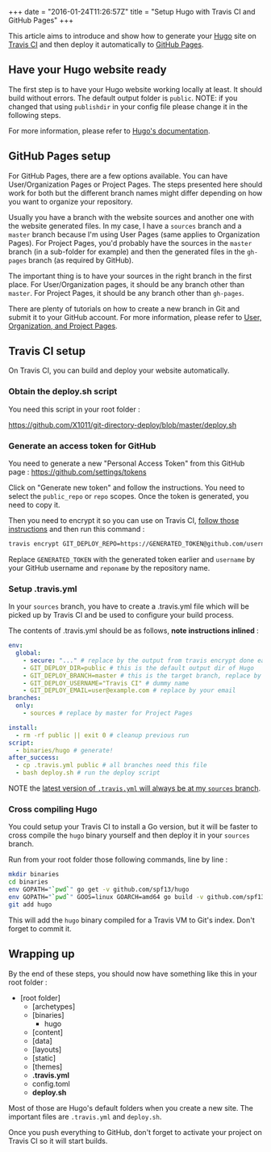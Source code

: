 +++
date = "2016-01-24T11:26:57Z"
title = "Setup Hugo with Travis CI and GitHub Pages"
+++

This article aims to introduce and show how to generate your [Hugo](http://gohugo.io) site on [Travis CI](http://travis-ci.org) and then deploy it automatically to [GitHub Pages](https://pages.github.com).

## Have your Hugo website ready

The first step is to have your Hugo website working locally at least. It should build without errors. The default output folder is `public`. NOTE: if you changed that using `publishdir` in your config file please change it in the following steps.

For more information, please refer to [Hugo's documentation](https://gohugo.io/overview/quickstart/).

## GitHub Pages setup

For GitHub Pages, there are a few options available. You can have User/Organization Pages or Project Pages. The steps presented here should work for both but the different branch names might differ depending on how you want to organize your repository.

Usually you have a branch with the website sources and another one with the website generated files. In my case, I have a `sources` branch and a `master` branch because I'm using User Pages (same applies to Organization Pages). For Project Pages, you'd probably have the sources in the `master` branch (in a sub-folder for example) and then the generated files in the `gh-pages` branch (as required by GitHub).

The important thing is to have your sources in the right branch in the first place. For User/Organization pages, it should be any branch other than `master`. For Project Pages, it should be any branch other than `gh-pages`.

There are plenty of tutorials on how to create a new branch in Git and submit it to your GitHub account. For more information, please refer to [User, Organization, and Project Pages](https://help.github.com/articles/user-organization-and-project-pages/).

## Travis CI setup

On Travis CI, you can build and deploy your website automatically.

### Obtain the deploy.sh script

You need this script in your root folder :

https://github.com/X1011/git-directory-deploy/blob/master/deploy.sh

### Generate an access token for GitHub

You need to generate a new "Personal Access Token" from this GitHub page : https://github.com/settings/tokens

Click on "Generate new token" and follow the instructions. You need to select the `public_repo` or `repo` scopes. Once the token is generated, you need to copy it.

Then you need to encrypt it so you can use on Travis CI, [follow those instructions](https://docs.travis-ci.com/user/encryption-keys/) and then run this command :

~~~bash
travis encrypt GIT_DEPLOY_REPO=https://GENERATED_TOKEN@github.com/username/reponame.git
~~~

Replace `GENERATED_TOKEN` with the generated token earlier and `username` by your GitHub username and `reponame` by the repository name.

### Setup .travis.yml

In your `sources` branch, you have to create a .travis.yml file which will be picked up by Travis CI and be used to configure your build process.

The contents of .travis.yml should be as follows, **note instructions inlined** :

~~~yaml
env:
  global:
    - secure: "..." # replace by the output from travis encrypt done earlier
    - GIT_DEPLOY_DIR=public # this is the default output dir of Hugo
    - GIT_DEPLOY_BRANCH=master # this is the target branch, replace by gh-pages for Project Pages
    - GIT_DEPLOY_USERNAME="Travis CI" # dummy name
    - GIT_DEPLOY_EMAIL=user@example.com # replace by your email
branches:
  only:
    - sources # replace by master for Project Pages

install:
  - rm -rf public || exit 0 # cleanup previous run
script:
  - binaries/hugo # generate!
after_success:
  - cp .travis.yml public # all branches need this file
  - bash deploy.sh # run the deploy script
~~~

NOTE the [latest version of `.travis.yml` will always be at my `sources` branch](https://github.com/speps/speps.github.io/blob/sources/.travis.yml).


### Cross compiling Hugo

You could setup your Travis CI to install a Go version, but it will be faster to cross compile the `hugo` binary yourself and then deploy it in your `sources` branch.

Run from your root folder those following commands, line by line :

~~~sh
mkdir binaries
cd binaries
env GOPATH="`pwd`" go get -v github.com/spf13/hugo
env GOPATH="`pwd`" GOOS=linux GOARCH=amd64 go build -v github.com/spf13/hugo
git add hugo
~~~

This will add the `hugo` binary compiled for a Travis VM to Git's index. Don't forget to commit it.

## Wrapping up

By the end of these steps, you should now have something like this in your root folder :

* [root folder]
  - [archetypes]
  - [binaries]
    - hugo
  - [content]
  - [data]
  - [layouts]
  - [static]
  - [themes]
  - **.travis.yml**
  - config.toml
  - **deploy.sh**

Most of those are Hugo's default folders when you create a new site. The important files are `.travis.yml` and `deploy.sh`.

Once you push everything to GitHub, don't forget to activate your project on Travis CI so it will start builds.